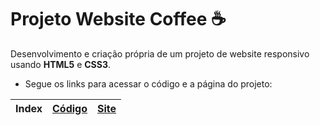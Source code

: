  # Projeto Website Coffee :coffee:
 Desenvolvimento e criação própria de um projeto de website responsivo usando **HTML5** e **CSS3**.
 
 * Segue os links para acessar o código e a página do projeto:
 
Index | [Código]() | [Site]()
---|---|---|
